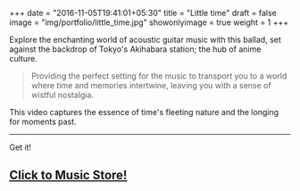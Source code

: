 +++
date = "2016-11-05T19:41:01+05:30"
title = "Little time"
draft = false
image = "img/portfolio/little_time.jpg"
showonlyimage = true
weight = 1
+++

Explore the enchanting world of acoustic guitar music with this ballad, set against the backdrop of Tokyo's Akihabara station; the hub of anime culture.

<!--more-->

>Providing the perfect setting for the music to transport you to a world where time and memories intertwine, leaving you with a sense of wistful nostalgia.

This video captures the essence of time's fleeting nature and the longing for moments past.

---

Get it!

[Click to Music Store!](https://shop.heribertorangel.com/b/hOEwS)
---






